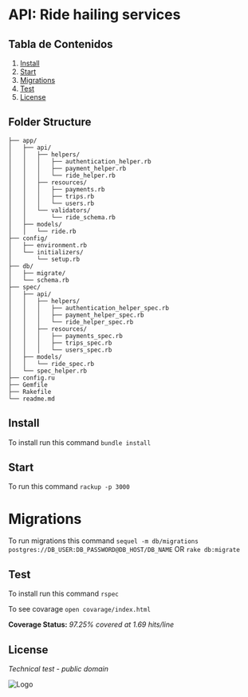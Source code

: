 # API: Ride hailing services


## Tabla de Contenidos

1. [Install](#install)
2. [Start](#start)
3. [Migrations](#migrations)
3. [Test](#test)
4. [License](#license)

## Folder Structure
```
├── app/
│   ├── api/
│   │   ├── helpers/
│   │   │   ├── authentication_helper.rb
│   │   │   ├── payment_helper.rb
│   │   │   └── ride_helper.rb
│   │   ├── resources/
│   │   │   ├── payments.rb
│   │   │   ├── trips.rb
│   │   │   └── users.rb
│   │   └── validators/
│   │       └── ride_schema.rb
│   ├── models/
│   │   └── ride.rb
├── config/
│   ├── environment.rb
│   └── initializers/
│       └── setup.rb
├── db/
│   ├── migrate/
│   └── schema.rb
├── spec/
│   ├── api/
│   │   ├── helpers/
│   │   │   ├── authentication_helper_spec.rb
│   │   │   ├── payment_helper_spec.rb
│   │   │   └── ride_helper_spec.rb
│   │   ├── resources/
│   │   │   ├── payments_spec.rb
│   │   │   ├── trips_spec.rb
│   │   │   └── users_spec.rb
│   ├── models/
│   │   └── ride_spec.rb
│   └── spec_helper.rb
├── config.ru
├── Gemfile
├── Rakefile
└── readme.md
```

## Install

To install run this command ```bundle install```

## Start 

To run  this command ```rackup -p 3000```

# Migrations
To run migrations this command ```sequel -m db/migrations postgres://DB_USER:DB_PASSWORD@DB_HOST/DB_NAME```
OR ```rake db:migrate```

## Test 

To install run this command ```rspec```

To see covarage ```open covarage/index.html```

**Coverage Status:** *97.25% covered at 1.69 hits/line* 


## License

*Technical test - public domain*

![Logo](https://code.dblock.org/images/posts/2015/2015-08-04-ruby-grape/grape.png)

